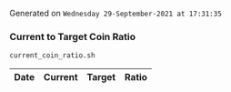 Generated on `Wednesday 29-September-2021 at 17:31:35`

### Current to Target Coin Ratio
`current_coin_ratio.sh`

Date|Current|Target|Ratio
---|---|---|---
